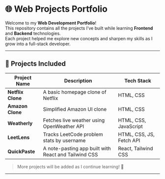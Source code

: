 # 🌐 Web Projects Portfolio

Welcome to my **Web Development Portfolio**!  
This repository contains all the projects I’ve built while learning **Frontend** and **Backend** technologies.  
Each project helped me explore new concepts and sharpen my skills as I grow into a full-stack developer.

---

## 📁 Projects Included

| Project Name            | Description                                  | Tech Stack                |
|-------------------------|----------------------------------------------|---------------------------|
| **Netflix Clone**       | A basic homepage clone of Netflix            | HTML, CSS                 |
| **Amazon Clone**        | Simplified Amazon UI clone                   | HTML, CSS                 |
| **Weatherly**         | Fetches live weather using OpenWeather API   | HTML, CSS, JavaScript     |
| **LeetLens**          | Tracks LeetCode problem stats by username    | HTML, CSS, JS, Fetch API  |
| **QuickPaste**          | A note-pasting app built with React and Tailwind CSS     | React, Tailwind CSS  |

> More projects will be added as I continue learning! 🚀

---




